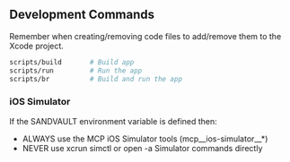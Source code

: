 
## Development Commands

Remember when creating/removing code files to add/remove them to the Xcode project.


```bash
scripts/build       # Build app
scripts/run         # Run the app
scripts/br          # Build and run the app
```

### iOS Simulator

If the SANDVAULT environment variable is defined then:
- ALWAYS use the MCP iOS Simulator tools (mcp__ios-simulator__*)
- NEVER use xcrun simctl or open -a Simulator commands directly
